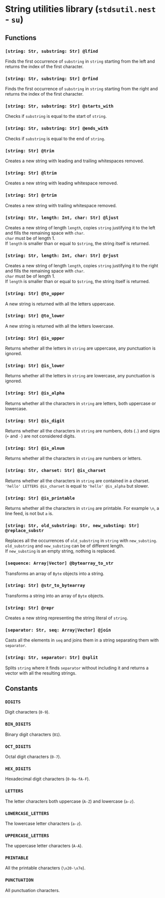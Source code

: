 # String utilities library (`stdsutil.nest` - `su`)

## Functions

### `[string: Str, substring: Str] @lfind`

Finds the first occurrence of `substring` in `string` starting from the left and
returns the index of the first character.

### `[string: Str, substring: Str] @rfind`

Finds the first occurrence of `substring` in `string` starting from the right
and returns the index of the first character.

### `[string: Str, substring: Str] @starts_with`

Checks if `substring` is equal to the start of `string`.

### `[string: Str, substring: Str] @ends_with`

Checks if `substring` is equal to the end of `string`.

### `[string: Str] @trim`

Creates a new string with leading and trailing whitespaces removed.

### `[string: Str] @ltrim`

Creates a new string with leading whitespace removed.

### `[string: Str] @rtrim`

Creates a new string with trailing whitespace removed.

### `[string: Str, length: Int, char: Str] @ljust`

Creates a new string of length `length`, copies `string` justifying it to the
left and fills the remaining space with `char`.  
`char` must be of length 1.  
If `length` is smaller than or equal to `$string`, the string itself is returned.

### `[string: Str, length: Int, char: Str] @rjust`

Creates a new string of length `length`, copies `string` justifying it to the
right and fills the remaining space with `char`.  
`char` must be of length 1.  
If `length` is smaller than or equal to `$string`, the string itself is returned.

### `[string: Str] @to_upper`

A new string is returned with all the letters uppercase.

### `[string: Str] @to_lower`

A new string is returned with all the letters lowercase.

### `[string: Str] @is_upper`

Returns whether all the letters in `string` are uppercase, any punctuation is
ignored.

### `[string: Str] @is_lower`

Returns whether all the letters in `string` are lowercase, any punctuation is
ignored.

### `[string: Str] @is_alpha`

Returns whether all the characters in `string` are letters, both uppercase or
lowercase.

### `[string: Str] @is_digit`

Returns whether all the characters in `string` are numbers, dots (`.`) and signs
(`+` and `-`) are not considered digits.

### `[string: Str] @is_alnum`

Returns whether all the characters in `string` are numbers or letters.

### `[string: Str, charset: Str] @is_charset`

Returns whether all the characters in `string` are contained in a charset.  
`'hello' LETTERS @is_charset` is equal to `'hello' @is_alpha` but slower.

### `[string: Str] @is_printable`

Returns whether all the characters in `string` are printable. For example `\n`,
a line feed, is not but `a` is.

### `[string: Str, old_substring: Str, new_substing: Str] @replace_substr`

Replaces all the occurrences of `old_substring` in `string` with `new_substing`.  
`old_substring` and `new_substing` can be of different length.  
If `new_substing` is an empty string, nothing is replaced.

### `[sequence: Array|Vector] @bytearray_to_str`

Transforms an array of `Byte` objects into a string.

### `[string: Str] @str_to_bytearray`

Transforms a string into an array of `Byte` objects.

### `[string: Str] @repr`

Creates a new string representing the string literal of `string`.

### `[separator: Str, seq: Array|Vector] @join`

Casts all the elements in `seq` and joins them in a string separating them with
`separator`.

### `[string: Str, separator: Str] @split`

Splits `string` where it finds `separator` without including it and returns a
vector with all the resulting strings.

## Constants

### `DIGITS`

Digit characters (`0-9`).

### `BIN_DIGITS`

Binary digit characters (`01`).

### `OCT_DIGITS`

Octal digit characters (`0-7`).

### `HEX_DIGITS`

Hexadecimal digit characters (`0-9a-fA-F`).

### `LETTERS`

The letter characters both uppercase (`A-Z`) and lowercase (`a-z`).

### `LOWERCASE_LETTERS`

The lowercase letter characters (`a-z`).

### `UPPERCASE_LETTERS`

The uppercase letter characters (`A-A`).

### `PRINTABLE`

All the printable characters (`\x20-\x7e`).

### `PUNCTUATION`

All punctuation characters.
